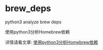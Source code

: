 # brew_deps
python3 analyze brew deps

使用python3分析Homebrew依赖

详情请看文章: [使用python3分析Homebrew依赖](http://blog.skytoup.com/2018/06/27/python3%E5%88%86%E6%9E%90homebrew-%E6%B8%85%E7%90%86%E6%97%A0%E7%94%A8%E8%BD%AF%E4%BB%B6/)